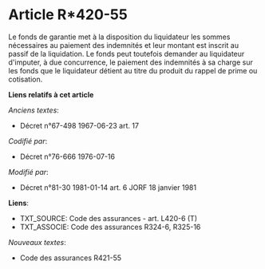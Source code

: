 # Article R*420-55

Le fonds de garantie met à la disposition du liquidateur les sommes nécessaires au paiement des indemnités et leur montant
est inscrit au passif de la liquidation. Le fonds peut toutefois demander au liquidateur d'imputer, à due concurrence, le
paiement des indemnités à sa charge sur les fonds que le liquidateur détient au titre du produit du rappel de prime ou
cotisation.

**Liens relatifs à cet article**

_Anciens textes_:

  - Décret n°67-498 1967-06-23 art. 17

_Codifié par_:

  - Décret n°76-666 1976-07-16

_Modifié par_:

  - Décret n°81-30 1981-01-14 art. 6 JORF 18 janvier 1981

**Liens**:

  - TXT_SOURCE: Code des assurances - art. L420-6 (T)
  - TXT_ASSOCIE: Code des assurances R324-6, R325-16

_Nouveaux textes_:

  - Code des assurances R421-55
